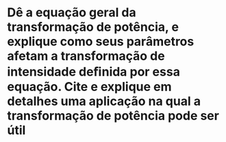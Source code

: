 # Dê a equação geral da transformação de potência, e explique como seus parâmetros afetam a transformação de intensidade deﬁnida por essa equação. Cite e explique em detalhes uma aplicação na qual a transformação de potência pode ser útil


